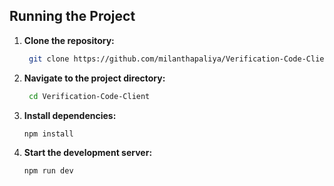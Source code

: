 
## Running the Project

1. **Clone the repository:**
   ```sh
    git clone https://github.com/milanthapaliya/Verification-Code-Client.git
2. **Navigate to the project directory:**
   ```sh
    cd Verification-Code-Client
3. **Install dependencies:**
   ```sh
   npm install
4. **Start the development server:**
   ```sh
   npm run dev
 